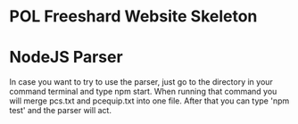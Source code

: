 # POL Freeshard Website Skeleton


# NodeJS Parser
In case you want to try to use the parser, just go to the directory in your command terminal and type npm start. When running that command you will merge pcs.txt and pcequip.txt into one file. 
After that you can type 'npm test' and the parser will act.
